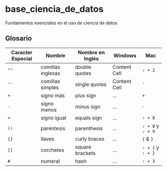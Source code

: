 # base_ciencia_de_datos
Fundamentos esenciales en el uso de ciencia de datos

## Glosario


| Caracter Especial  | Nombre | Nombre en Inglés | Windows | Mac |
| ---------- | ------------- | ------------- | ------------- |  ------------- | 
| `""`  | comillas inglesas  | double quotes  | Content Cell  | `⇧ + 2`  |
| `''`  | comillas simples  | single quotes  | Content Cell  | `'`  |
| `+`  | signo más  | plus sign  | …  | `+`  |
| `-`  | signo menos  | minus sign  | …  | `-`  |
| `=`  | signo igual  | equals sign  | …  | `⇧ + 0`  |
| `()`  | paréntesis  | parenthesis  | …  |  `⇧ + 8`  y  `⇧ + 9`|
| `{}`  | llaves  | curly braces | …  | `{` & `}` |
| `[]`  | corchetes  | square brackets  | …  | `⇧ + {` y `⇧ + }`  |
| `#`  | numeral | hash  | …  | `⇧ + 3` |
